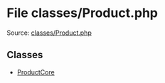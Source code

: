 File classes/Product.php
=========

Source: [classes/Product.php](https://github.com/PrestaShop/PrestaShop/blob/1.5.1.0/classes/Product.php)


Classes
-------

* [ProductCore](class.ProductCore.md)

